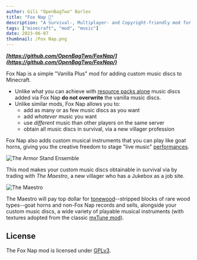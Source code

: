 ```yaml
---
author: Gili "OpenBagTwo" Barlev
title: "Fox Nap 🦊"
description: "A Survival-, Multiplayer- and Copyright-friendly mod for adding custom music to Minecraft"
tags: ["minecraft", "mod", "music"]
date: 2023-06-07
thumbnail: /Fox Nap.png
---
```


***[https://github.com/OpenBagTwo/FoxNap/](https://github.com/OpenBagTwo/FoxNap/)***

Fox Nap is a simple "Vanilla Plus" mod for adding custom music discs to Minecraft.

* Unlike what you can achieve with
  [resource packs alone](https://www.planetminecraft.com/blog/how-to-add-costume-music-the-easy-way-1-12/)
  music discs added via Fox Nap **do not overwrite** the vanilla music discs.
* Unlike similar mods, Fox Nap allows you to:
    * add as many or as few music discs as you want
    * add _whatever_ music you want
    * use _different_ music than other players on the same server
    * obtain all music discs in survival, via a new villager profession

Fox Nap also adds custom musical instruments that you can play like goat horns,
giving you the creative freedom to stage
"live music" [performances](https://www.google.com/search?q=lip+syncing+concert).

![The Armor Stand Ensemble](/foxnap/ensemble.png)

This mod makes your custom music discs obtainable in survival via
by trading with _The Maestro_, a new villager who has a Jukebox as a job site.

![The Maestro](/foxnap/maestro.png)

The Maestro will pay top dollar for [tonewood](https://en.wikipedia.org/wiki/Tonewood)--stripped
blocks of rare wood types--goat horns and non-Fox Nap records and sells, alongside your custom
music discs, a wide variety of playable musical instruments (with textures adopted from the classic
[mxTune mod](https://github.com/AeronicaMC/mxTune)).

## License

The Fox Nap mod is licensed under
[GPLv3](https://www.gnu.org/licenses/gpl-3.0.en.html).
